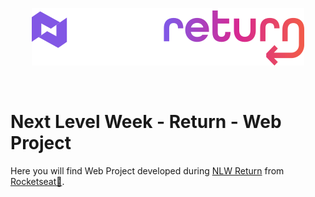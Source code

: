 <p align="center">
    <img alt="NLW Return" title="NLW Return" src=".github/nlw-return.svg" />
</p>
<br>

# Next Level Week - Return - Web Project

Here you will find Web Project developed during [NLW Return](https://github.com/luizwhite/nlw-return-impulse) from [Rocketseat💜](https://rocketseat.com.br).
